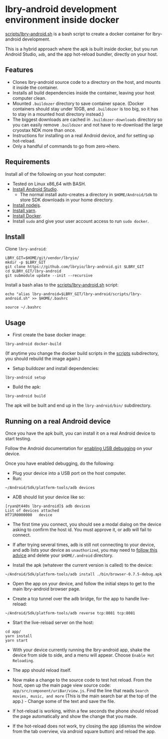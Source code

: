 # lbry-android development environment inside docker

[scripts/lbry-android.sh](scripts/lbry-android.sh) is a bash script to create a
docker container for lbry-android development. 

This is a hybrid approach where the apk is built inside docker, but you run
Android Studio, `adb`, and the app hot-reload bundler, directly on your host.

## Features

 * Clones lbry-android source code to a directory on the host, and mounts it
   inside the container.
 * Installs all build dependencies inside the container, leaving your host
   computer clean.
 * Mounted `.buildozer` directory to save container space. (Docker containers
   should stay under 10GB, and `.buildozer` is too big, so it has to stay in a
   mounted host directory instead.)
 * The biggest downloads are cached in `.buildozer-downloads` directory so you
   can easily remove `.buildozer` and not have to re-download the large cryostax
   NDK more than once.
 * Instructions for installing on a real Android device, and for setting up
   hot-reload.
 * Only a handful of commands to go from zero->hero.

## Requirements

Install all of the following on your host computer:

 * Tested on Linux x86_64 with BASH.
 * [Install Android Studio](https://developer.android.com/studio/).
   * The normal install auto-creates a directory in `$HOME/Android/Sdk` to store
     SDK downloads in your home directory.
 * [Install nodejs](https://nodejs.org/en/download/package-manager/).
 * [Install yarn](https://yarnpkg.com/lang/en/docs/install).
 * [Install Docker](https://docs.docker.com/install/).
 * Install `sudo` and give your user account access to run `sudo docker`. 
 
## Install

Clone `lbry-android`:

```
LBRY_GIT=$HOME/git/vendor/lbryio/
mkdir -p $LBRY_GIT
git clone https://github.com/lbryio/lbry-android.git $LBRY_GIT
cd $LBRY_GIT/lbry-android
git submodule update --init --recursive
```

Install a bash alias to the [scripts/lbry-android.sh](scripts/lbry-android.sh)
script:

```
echo "alias lbry-android=$LBRY_GIT/lbry-android/scripts/lbry-android.sh" >> $HOME/.bashrc

source ~/.bashrc
```

## Usage

 * First create the base docker image:
 
 ```
 lbry-android docker-build
 ```
 
(If anytime you change the docker build scripts in the [scripts](scripts)
subdirectory, you should rebuild the image again.)

 * Setup buildozer and install dependencies:
 
 ```
 lbry-android setup
 ```

 * Build the apk:
 
 ```
 lbry-android build
 ```

The apk will be built and end up in the `lbry-android/bin/` subdirectory.

## Running on a real Android device

Once you have the apk built, you can install it on a real Android device to
start testing.

Follow the Android documentation for [enabling USB
debugging](https://developer.android.com/studio/command-line/adb#Enabling) on
your device.

Once you have enabled debugging, do the following:

 * Plug your device into a USB port on the host computer.
 * Run: 

 ```~/Android/Sdk/platform-tools/adb devices```

 * ADB should list your device like so:
 
 ```
 [ryan@t440s lbry-android]$ adb devices
 List of devices attached
 HT71R0000000	device
 ```

 * The first time you connect, you should see a modal dialog on the device
   asking to confirm the host id. You must approve it, or adb will fail to
   connect. 
   
 * If after trying several times, adb is still not connecting to your device,
   and adb lists your device as `unauthorized`, you may need to [follow this
   advice](https://stackoverflow.com/a/38380384/56560) and delete your
   `$HOME/.android` directory.

 * Install the apk (whatever the current version is called) to the device:
 
 ```
 ~/Android/Sdk/platform-tools/adb install ./bin/browser-0.7.5-debug.apk
 ```

 * Open the app on your device, and follow the initial steps to get to the main
   lbry-android browser page.
   
 * Create a tcp tunnel over the adb bridge, for the app to handle live-reload:
 
 ```
 ~/Android/Sdk/platform-tools/adb reverse tcp:8081 tcp:8081
 ```

 * Start the live-reload server on the host:
 
 ```
 cd app/
 yarn install
 yarn start
 ```

 * With your device currently running the lbry-android app, shake the device
   from side to side, and a menu will appear. Choose `Enable Hot Reloading`.
   
 * The app should reload itself.
 
 * Now make a change to the source code to test hot reload. From the host, open
   up the main page view source code: `app/src/component/uriBar/view.js`. Find
   the line that reads `Search movies, music, and more` (This is the main search
   bar at the top of the app.) - Change some of the text and save the file.
   
 * If hot-reload is working, within a few seconds the phone should reload the
   page automatically and show the change that you made.
   
 * If the hot-reload does not work, try closing the app (dismiss the window from
   the tab overview, via android square button) and reload the app.
   

